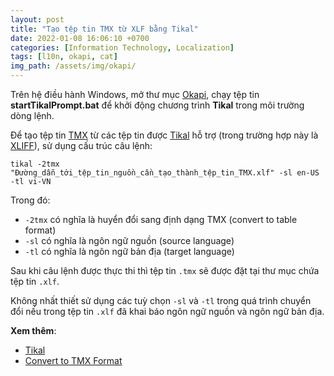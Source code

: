 ```yaml
---
layout: post
title: "Tạo tệp tin TMX từ XLF bằng Tikal"
date: 2022-01-08 16:06:10 +0700
categories: [Information Technology, Localization]
tags: [l10n, okapi, cat]
img_path: /assets/img/okapi/
---
```


Trên hệ điều hành Windows, mở thư mục [Okapi](https://vegetaz.github.io/posts/Okapi-Framework/), chạy tệp tin **startTikalPrompt.bat** để khởi động chương trình **Tikal** trong môi trường dòng lệnh.

Để tạo tệp tin [TMX](https://vegetaz.github.io/posts/TMX/) từ các tệp tin được [Tikal](https://vegetaz.github.io/posts/Tikal/) hỗ trợ (trong trường hợp này là [XLIFF](https://vegetaz.github.io/posts/XLIFF/)), sử dụng cấu trúc câu lệnh:
```shell
tikal -2tmx "Đường_dẫn_tới_tệp_tin_nguồn_cần_tạo_thành_tệp_tin_TMX.xlf" -sl en-US -tl vi-VN
```
Trong đó:
- `-2tmx` có nghĩa là huyển đổi sang định dạng TMX (convert to table format)
- `-sl` có nghĩa là ngôn ngữ nguồn (source language)
- `-tl` có nghĩa là ngôn ngữ bản địa (target language)

Sau khi câu lệnh được thực thi thì tệp tin `.tmx` sẽ được đặt tại thư mục chứa tệp tin `.xlf`.

Không nhất thiết sử dụng các tuỳ chọn `-sl` và `-tl` trong quá trình chuyển đổi nếu trong tệp tin `.xlf` đã khai báo ngôn ngữ nguồn và ngôn ngữ bản địa.

**Xem thêm**:
- [Tikal](https://vegetaz.github.io/posts/Tikal/)
- [Convert to TMX Format](https://okapiframework.org/wiki/index.php/Tikal_-_Conversion_Commands#Convert_to_TMX_Format)
